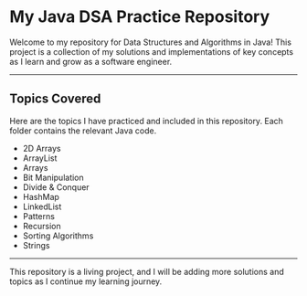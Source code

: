# My Java DSA Practice Repository

Welcome to my repository for Data Structures and Algorithms in Java! This project is a collection of my solutions and implementations of key concepts as I learn and grow as a software engineer.

---

## Topics Covered

Here are the topics I have practiced and included in this repository. Each folder contains the relevant Java code.

* 2D Arrays
* ArrayList
* Arrays
* Bit Manipulation
* Divide & Conquer
* HashMap
* LinkedList
* Patterns
* Recursion
* Sorting Algorithms
* Strings

---

This repository is a living project, and I will be adding more solutions and topics as I continue my learning journey.
